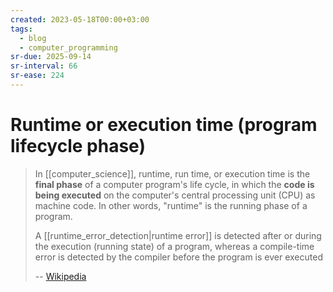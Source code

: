 ```yaml
---
created: 2023-05-18T00:00+03:00
tags:
  - blog
  - computer_programming
sr-due: 2025-09-14
sr-interval: 66
sr-ease: 224
---
```


# Runtime or execution time (program lifecycle phase)

> In [[computer_science]], runtime, run time, or execution time is the **final phase** of a computer program's life cycle, in which the **code is being executed** on the computer's central processing unit (CPU) as machine code. In other words, "runtime" is the running phase of a program.
>
> A [[runtime_error_detection|runtime error]] is detected after or during the execution (running state) of a program, whereas a compile-time error is detected by the compiler before the program is ever executed
>
> -- [Wikipedia](https://en.wikipedia.org/wiki/Runtime_(program_lifecycle_phase))
